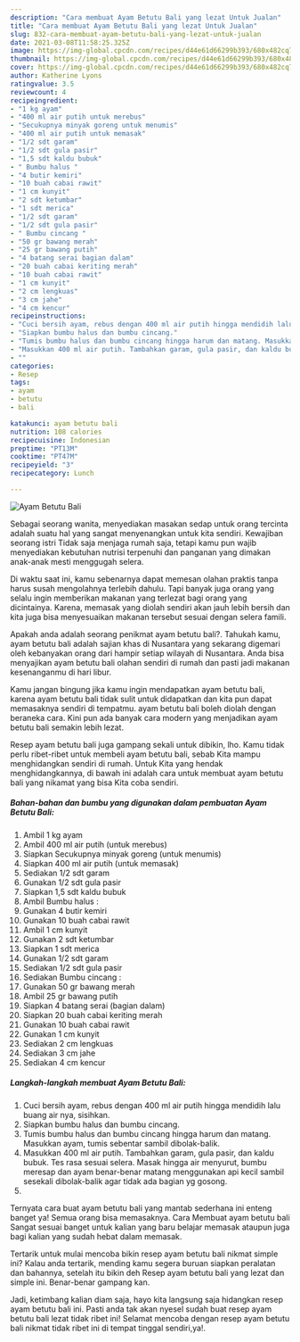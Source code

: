 ```yaml
---
description: "Cara membuat Ayam Betutu Bali yang lezat Untuk Jualan"
title: "Cara membuat Ayam Betutu Bali yang lezat Untuk Jualan"
slug: 832-cara-membuat-ayam-betutu-bali-yang-lezat-untuk-jualan
date: 2021-03-08T11:58:25.325Z
image: https://img-global.cpcdn.com/recipes/d44e61d66299b393/680x482cq70/ayam-betutu-bali-foto-resep-utama.jpg
thumbnail: https://img-global.cpcdn.com/recipes/d44e61d66299b393/680x482cq70/ayam-betutu-bali-foto-resep-utama.jpg
cover: https://img-global.cpcdn.com/recipes/d44e61d66299b393/680x482cq70/ayam-betutu-bali-foto-resep-utama.jpg
author: Katherine Lyons
ratingvalue: 3.5
reviewcount: 4
recipeingredient:
- "1 kg ayam"
- "400 ml air putih untuk merebus"
- "Secukupnya minyak goreng untuk menumis"
- "400 ml air putih untuk memasak"
- "1/2 sdt garam"
- "1/2 sdt gula pasir"
- "1,5 sdt kaldu bubuk"
- " Bumbu halus "
- "4 butir kemiri"
- "10 buah cabai rawit"
- "1 cm kunyit"
- "2 sdt ketumbar"
- "1 sdt merica"
- "1/2 sdt garam"
- "1/2 sdt gula pasir"
- " Bumbu cincang "
- "50 gr bawang merah"
- "25 gr bawang putih"
- "4 batang serai bagian dalam"
- "20 buah cabai keriting merah"
- "10 buah cabai rawit"
- "1 cm kunyit"
- "2 cm lengkuas"
- "3 cm jahe"
- "4 cm kencur"
recipeinstructions:
- "Cuci bersih ayam, rebus dengan 400 ml air putih hingga mendidih lalu buang air nya, sisihkan."
- "Siapkan bumbu halus dan bumbu cincang."
- "Tumis bumbu halus dan bumbu cincang hingga harum dan matang. Masukkan ayam, tumis sebentar sambil dibolak-balik."
- "Masukkan 400 ml air putih. Tambahkan garam, gula pasir, dan kaldu bubuk. Tes rasa sesuai selera. Masak hingga air menyurut, bumbu meresap dan ayam benar-benar matang menggunakan api kecil sambil sesekali dibolak-balik agar tidak ada bagian yg gosong."
- ""
categories:
- Resep
tags:
- ayam
- betutu
- bali

katakunci: ayam betutu bali 
nutrition: 108 calories
recipecuisine: Indonesian
preptime: "PT13M"
cooktime: "PT47M"
recipeyield: "3"
recipecategory: Lunch

---
```



![Ayam Betutu Bali](https://img-global.cpcdn.com/recipes/d44e61d66299b393/680x482cq70/ayam-betutu-bali-foto-resep-utama.jpg)

Sebagai seorang wanita, menyediakan masakan sedap untuk orang tercinta adalah suatu hal yang sangat menyenangkan untuk kita sendiri. Kewajiban seorang istri Tidak saja menjaga rumah saja, tetapi kamu pun wajib menyediakan kebutuhan nutrisi terpenuhi dan panganan yang dimakan anak-anak mesti menggugah selera.

Di waktu  saat ini, kamu sebenarnya dapat memesan olahan praktis tanpa harus susah mengolahnya terlebih dahulu. Tapi banyak juga orang yang selalu ingin memberikan makanan yang terlezat bagi orang yang dicintainya. Karena, memasak yang diolah sendiri akan jauh lebih bersih dan kita juga bisa menyesuaikan makanan tersebut sesuai dengan selera famili. 



Apakah anda adalah seorang penikmat ayam betutu bali?. Tahukah kamu, ayam betutu bali adalah sajian khas di Nusantara yang sekarang digemari oleh kebanyakan orang dari hampir setiap wilayah di Nusantara. Anda bisa menyajikan ayam betutu bali olahan sendiri di rumah dan pasti jadi makanan kesenanganmu di hari libur.

Kamu jangan bingung jika kamu ingin mendapatkan ayam betutu bali, karena ayam betutu bali tidak sulit untuk didapatkan dan kita pun dapat memasaknya sendiri di tempatmu. ayam betutu bali boleh diolah dengan beraneka cara. Kini pun ada banyak cara modern yang menjadikan ayam betutu bali semakin lebih lezat.

Resep ayam betutu bali juga gampang sekali untuk dibikin, lho. Kamu tidak perlu ribet-ribet untuk membeli ayam betutu bali, sebab Kita mampu menghidangkan sendiri di rumah. Untuk Kita yang hendak menghidangkannya, di bawah ini adalah cara untuk membuat ayam betutu bali yang nikamat yang bisa Kita coba sendiri.

<!--inarticleads1-->

##### Bahan-bahan dan bumbu yang digunakan dalam pembuatan Ayam Betutu Bali:

1. Ambil 1 kg ayam
1. Ambil 400 ml air putih (untuk merebus)
1. Siapkan Secukupnya minyak goreng (untuk menumis)
1. Siapkan 400 ml air putih (untuk memasak)
1. Sediakan 1/2 sdt garam
1. Gunakan 1/2 sdt gula pasir
1. Siapkan 1,5 sdt kaldu bubuk
1. Ambil  Bumbu halus :
1. Gunakan 4 butir kemiri
1. Gunakan 10 buah cabai rawit
1. Ambil 1 cm kunyit
1. Gunakan 2 sdt ketumbar
1. Siapkan 1 sdt merica
1. Gunakan 1/2 sdt garam
1. Sediakan 1/2 sdt gula pasir
1. Sediakan  Bumbu cincang :
1. Gunakan 50 gr bawang merah
1. Ambil 25 gr bawang putih
1. Siapkan 4 batang serai (bagian dalam)
1. Siapkan 20 buah cabai keriting merah
1. Gunakan 10 buah cabai rawit
1. Gunakan 1 cm kunyit
1. Sediakan 2 cm lengkuas
1. Sediakan 3 cm jahe
1. Sediakan 4 cm kencur




<!--inarticleads2-->

##### Langkah-langkah membuat Ayam Betutu Bali:

1. Cuci bersih ayam, rebus dengan 400 ml air putih hingga mendidih lalu buang air nya, sisihkan.
1. Siapkan bumbu halus dan bumbu cincang.
1. Tumis bumbu halus dan bumbu cincang hingga harum dan matang. Masukkan ayam, tumis sebentar sambil dibolak-balik.
1. Masukkan 400 ml air putih. Tambahkan garam, gula pasir, dan kaldu bubuk. Tes rasa sesuai selera. Masak hingga air menyurut, bumbu meresap dan ayam benar-benar matang menggunakan api kecil sambil sesekali dibolak-balik agar tidak ada bagian yg gosong.
1. 




Ternyata cara buat ayam betutu bali yang mantab sederhana ini enteng banget ya! Semua orang bisa memasaknya. Cara Membuat ayam betutu bali Sangat sesuai banget untuk kalian yang baru belajar memasak ataupun juga bagi kalian yang sudah hebat dalam memasak.

Tertarik untuk mulai mencoba bikin resep ayam betutu bali nikmat simple ini? Kalau anda tertarik, mending kamu segera buruan siapkan peralatan dan bahannya, setelah itu bikin deh Resep ayam betutu bali yang lezat dan simple ini. Benar-benar gampang kan. 

Jadi, ketimbang kalian diam saja, hayo kita langsung saja hidangkan resep ayam betutu bali ini. Pasti anda tak akan nyesel sudah buat resep ayam betutu bali lezat tidak ribet ini! Selamat mencoba dengan resep ayam betutu bali nikmat tidak ribet ini di tempat tinggal sendiri,ya!.


